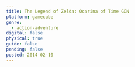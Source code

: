 ```yaml
---
title: The Legend of Zelda: Ocarina of Time GCN
platform: gamecube
genre:
  - action-adventure
digital: false
physical: true
guide: false
pending: false
posted: 2014-02-10
---
```

